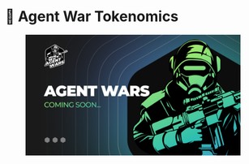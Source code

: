 # 💸 Agent War Tokenomics

<figure><img src="../.gitbook/assets/Agent_wars_coming_soon.png" alt=""><figcaption></figcaption></figure>
